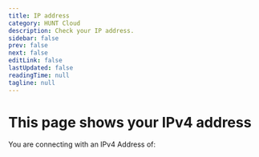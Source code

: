 ```yaml
---
title: IP address
category: HUNT Cloud
description: Check your IP address.
sidebar: false
prev: false
next: false
editLink: false
lastUpdated: false
readingTime: null
tagline: null
---
```


<!--
footerHtml: false
navbar: false
-->

# This page shows your IPv4 address

You are connecting with an IPv4 Address of:

<MyIPAddress hide-prefix />

<!-- If the IPv4 only test shows "Server not found" or similar error or search page then you do not have working IPv4 connectivity. -->
